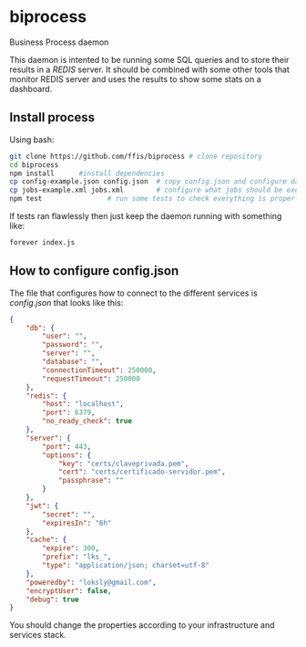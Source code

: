 # biprocess
Business Process daemon


This daemon is intented to be running some SQL queries and to store their results in a _REDIS_ server.
It should be combined with some other tools that monitor REDIS server and uses the results to show some stats on a dashboard.

## Install process


Using bash:

```bash
git clone https://github.com/ffis/biprocess # clone repository
cd biprocess
npm install 	 #install dependencies
cp config-example.json config.json 	# copy config.json and configure database and redis connection parameters
cp jobs-example.xml jobs.xml 		# configure what jobs should be executed and their peridiocity
npm test 				# run some tests to check everything is properly configured

```

If tests ran flawlessly then just keep the daemon running with something like:

```bash
forever index.js
```



## How to configure config.json

The file that configures how to connect to the different services is _config.json_ that looks like this:

```json
{
	"db": {
		"user": "",
		"password": "",
		"server": "",
		"database": "",
		"connectionTimeout": 250000,
		"requestTimeout": 250000
	},
	"redis": {
		"host": "localhost",
		"port": 6379,
		"no_ready_check": true
	},
	"server": {
		"port": 443,
		"options": {
			"key": "certs/claveprivada.pem",
			"cert": "certs/certificado-servidor.pem",
			"passphrase": ""
		}
	},
	"jwt": {
		"secret": "",
		"expiresIn": "6h"
	},
	"cache": {
		"expire": 300,
		"prefix": "lks_",
		"type": "application/json; charset=utf-8"
	},
	"poweredby": "loksly@gmail.com",
	"encryptUser": false,
	"debug": true
}

```

You should change the properties according to your infrastructure and services stack.